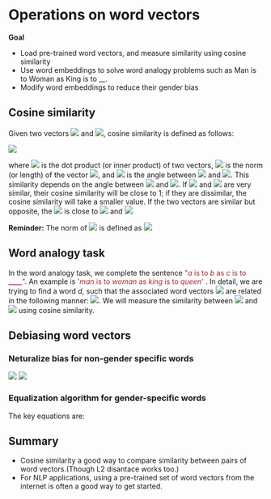 # Operations on word vectors
**Goal**
- Load pre-trained word vectors, and measure similarity using cosine similarity
- Use word embeddings to solve word analogy problems such as Man is to Woman as King is to __.
- Modify word embeddings to reduce their gender bias

## Cosine similarity
Given two vectors <img src="https://latex.codecogs.com/gif.latex?u"> and <img src="https://latex.codecogs.com/gif.latex?v">, cosine similarity is defined as follows:

<img src="https://latex.codecogs.com/gif.latex?CosineSimilarity(u,v)=\frac&space;{u&space;.&space;v}{||u||_2&space;||v||_2}&space;=&space;cos(\theta&space;)">

where <img src="https://latex.codecogs.com/gif.latex?u.v"> is the dot product (or inner product) of two vectors, <img src="https://latex.codecogs.com/gif.latex?||u||_2"> is the norm (or length) of the vector <img src="https://latex.codecogs.com/gif.latex?u">, and <img src="https://latex.codecogs.com/gif.latex?\theta"> is the angle between <img src="https://latex.codecogs.com/gif.latex?u"> and <img src="https://latex.codecogs.com/gif.latex?v">. This similarity depends on the angle between <img src="https://latex.codecogs.com/gif.latex?u"> and <img src="https://latex.codecogs.com/gif.latex?v">. If <img src="https://latex.codecogs.com/gif.latex?u"> and <img src="https://latex.codecogs.com/gif.latex?v"> are very similar, their cosine similarity will be close to 1; if they are dissimilar, the cosine similarity will take a smaller value. If the two vectors are similar but opposite, the <img src="https://latex.codecogs.com/gif.latex?\theta"> is close to <img src="https://latex.codecogs.com/gif.latex?180^{\circ}"> and <img src="https://latex.codecogs.com/gif.latex?cos(\theta&space;)&space;\approx&space;-1">

**Reminder:** The norm of <img src="https://latex.codecogs.com/gif.latex?u"> is defined as <img src="https://latex.codecogs.com/gif.latex?||u||_2&space;=&space;\sqrt{\sum_{i=1}^{n}&space;u_i^2}">

## Word analogy task
In the word analogy task, we complete the sentence <font color='brown'>"*a* is to *b* as *c* is to **____**"</font>. An example is <font color='brown'> '*man* is to *woman* as *king* is to *queen*' </font>. In detail, we are trying to find a word *d*, such that the associated word vectors <img src="https://latex.codecogs.com/gif.latex?e_a,&space;e_b,&space;e_c,&space;e_d"> are related in the following manner: <img src="https://latex.codecogs.com/gif.latex?e_b&space;-&space;e_a&space;\approx&space;e_d&space;-&space;e_c">. We will measure the similarity between <img src="https://latex.codecogs.com/gif.latex?e_b&space;-&space;e_a"> and <img src="https://latex.codecogs.com/gif.latex?e_d&space;-&space;e_c"> using cosine similarity. 

## Debiasing word vectors

### Neturalize bias for non-gender specific words

<img src = "https://latex.codecogs.com/gif.latex?e^{debiased}&space;=&space;\frac{e\cdot&space;g}{^{\left&space;\|&space;g&space;\right&space;\|_{2}^{2}}}&space;\ast&space;g">

<img src="https://latex.codecogs.com/gif.latex?e^{debiased}&space;=&space;e&space;-&space;e^{bias\_component}">

### Equalization algorithm for gender-specific words

The key equations are:





## Summary
- Cosine similarity a good way to compare similarity between pairs of word vectors.(Though L2 disantace works too.)
- For NLP applications, using a pre-trained set of word vectors from the internet is often a good way to get started.

